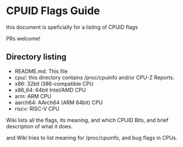 # CPUID Flags Guide

this document is speficially for a listing of CPUID flags

PRs welcome!

## Directory listing

- README.md: This file
- cpu/: this directory contains /proc/cpuinfo and/or CPU-Z Reports.
 - x86: 32bit i386-compatible CPU
 - x86\_64: 64bit Intel/AMD CPU
 - arm: ARM CPU
 - aarch64: AArch64 (ARM 64bit) CPU
 - riscv: RISC-V CPU

Wiki lists all the flags, its meaning, and which CPUID Bits, and brief description of what it does.

and Wiki tries to list meaning for /proc/cpuinfo, and bug flags in CPUs.



